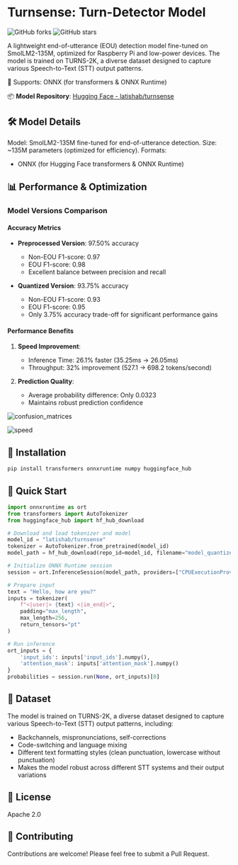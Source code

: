 # Turnsense: Turn-Detector Model

![GitHub forks](https://img.shields.io/github/forks/latishab/turnsense?style=social)
![GitHub stars](https://img.shields.io/github/stars/latishab/turnsense?style=social)

A lightweight end-of-utterance (EOU) detection model fine-tuned on SmolLM2-135M, optimized for Raspberry Pi and low-power devices. The model is trained on TURNS-2K, a diverse dataset designed to capture various Speech-to-Text (STT) output patterns.

🚀 Supports: ONNX (for transformers & ONNX Runtime)

📦 **Model Repository**: [Hugging Face - latishab/turnsense](https://huggingface.co/latishab/turnsense)

## 🛠 Model Details
Model: SmolLM2-135M fine-tuned for end-of-utterance detection.
Size: ~135M parameters (optimized for efficiency).
Formats:
- ONNX (for Hugging Face transformers & ONNX Runtime)

## 📊 Performance & Optimization

### Model Versions Comparison

#### Accuracy Metrics
- **Preprocessed Version**: 97.50% accuracy
  - Non-EOU F1-score: 0.97
  - EOU F1-score: 0.98
  - Excellent balance between precision and recall

- **Quantized Version**: 93.75% accuracy
  - Non-EOU F1-score: 0.93
  - EOU F1-score: 0.95
  - Only 3.75% accuracy trade-off for significant performance gains

#### Performance Benefits
1. **Speed Improvement**:
   - Inference Time: 26.1% faster (35.25ms → 26.05ms)
   - Throughput: 32% improvement (527.1 → 698.2 tokens/second)
   
2. **Prediction Quality**:
   - Average probability difference: Only 0.0323
   - Maintains robust prediction confidence

![confusion_matrices](https://github.com/user-attachments/assets/1824aae3-41a9-459e-bcaf-1afb83997689)

![speed](https://github.com/user-attachments/assets/1d6e4666-01c2-4a75-a3f2-f445c21033bd)

## 🔹 Installation
```bash
pip install transformers onnxruntime numpy huggingface_hub
```

## 🚀 Quick Start

```python
import onnxruntime as ort
from transformers import AutoTokenizer
from huggingface_hub import hf_hub_download

# Download and load tokenizer and model
model_id = "latishab/turnsense"
tokenizer = AutoTokenizer.from_pretrained(model_id)
model_path = hf_hub_download(repo_id=model_id, filename="model_quantized.onnx")

# Initialize ONNX Runtime session
session = ort.InferenceSession(model_path, providers=["CPUExecutionProvider"])

# Prepare input
text = "Hello, how are you?"
inputs = tokenizer(
    f"<|user|> {text} <|im_end|>",
    padding="max_length",
    max_length=256,
    return_tensors="pt"
)

# Run inference
ort_inputs = {
    'input_ids': inputs['input_ids'].numpy(),
    'attention_mask': inputs['attention_mask'].numpy()
}
probabilities = session.run(None, ort_inputs)[0]
```

## 📝 Dataset
The model is trained on TURNS-2K, a diverse dataset designed to capture various Speech-to-Text (STT) output patterns, including:
- Backchannels, mispronunciations, self-corrections
- Code-switching and language mixing
- Different text formatting styles (clean punctuation, lowercase without punctuation)
- Makes the model robust across different STT systems and their output variations

## 📄 License
Apache 2.0

## 🤝 Contributing
Contributions are welcome! Please feel free to submit a Pull Request.

